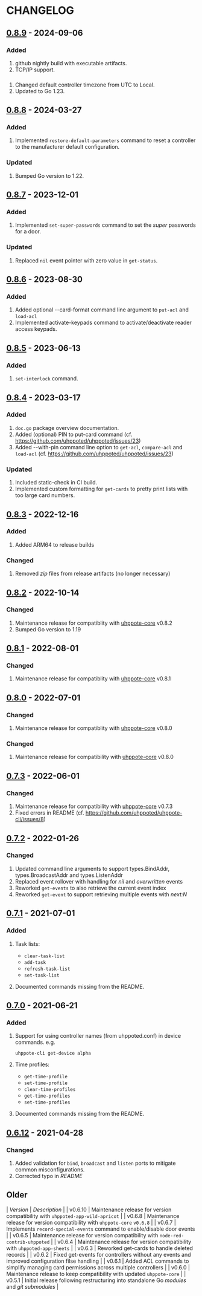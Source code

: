 # CHANGELOG

## [0.8.9](https://github.com/uhppoted/uhppote-cli/releases/tag/v0.8.9) - 2024-09-06

### Added
1. github nightly build with executable artifacts.
2. TCP/IP support.

###
1. Changed default controller timezone from UTC to Local.
2. Updated to Go 1.23.


## [0.8.8](https://github.com/uhppoted/uhppote-cli/releases/tag/v0.8.8) - 2024-03-27

### Added
1. Implemented `restore-default-parameters` command to reset a controller to the manufacturer
   default configuration.

### Updated
1. Bumped Go version to 1.22.


## [0.8.7](https://github.com/uhppoted/uhppote-cli/releases/tag/v0.8.7) - 2023-12-01

### Added
1. Implemented `set-super-passwords` command to set the _super_ passwords for a door.

### Updated
1. Replaced `nil` event pointer with zero value in `get-status`.


## [0.8.6](https://github.com/uhppoted/uhppote-cli/releases/tag/v0.8.6) - 2023-08-30

### Added
1. Added optional --card-format command line argument to `put-acl` and `load-acl`
2. Implemented activate-keypads command to activate/deactivate reader access keypads.


## [0.8.5](https://github.com/uhppoted/uhppote-cli/releases/tag/v0.8.5) - 2023-06-13

### Added
1. `set-interlock` command.


## [0.8.4](https://github.com/uhppoted/uhppote-cli/releases/tag/v0.8.4) - 2023-03-17

### Added
1. `doc.go` package overview documentation.
2. Added (optional) PIN to put-card command (cf. https://github.com/uhppoted/uhppoted/issues/23)
3. Added --with-pin command line option to `get-acl`, `compare-acl` and `load-acl` (cf. https://github.com/uhppoted/uhppoted/issues/23)

### Updated
1. Included static-check in CI build.
2. Implemented custom formatting for `get-cards` to pretty print lists with too large card numbers.


## [0.8.3](https://github.com/uhppoted/uhppote-cli/releases/tag/v0.8.3) - 2022-12-16

### Added
1. Added ARM64 to release builds

### Changed
1. Removed _zip_ files from release artifacts (no longer necessary)


## [0.8.2](https://github.com/uhppoted/uhppote-cli/releases/tag/v0.8.2) - 2022-10-14

### Changed
1. Maintenance release for compatiblity with [uhppote-core](https://github.com/uhppoted/uhppote-core) v0.8.2
2. Bumped Go version to 1.19


## [0.8.1](https://github.com/uhppoted/uhppote-cli/releases/tag/v0.8.1) - 2022-08-01

### Changed
1. Maintenance release for compatiblity with [uhppote-core](https://github.com/uhppoted/uhppote-core) v0.8.1


## [0.8.0](https://github.com/uhppoted/uhppote-cli/releases/tag/v0.8.0) - 2022-07-01

### Changed
1. Maintenance release for compatiblity with [uhppote-core](https://github.com/uhppoted/uhppote-core) v0.8.0


### Changed
1. Maintenance release for compatibility with [uhppote-core](https://github.com/uhppoted/uhppote-core) 
   v0.8.0


## [0.7.3](https://github.com/uhppoted/uhppote-cli/releases/tag/v0.7.3) - 2022-06-01

### Changed
1. Maintenance release for compatibility with [uhppote-core](https://github.com/uhppoted/uhppote-core) 
   v0.7.3
2. Fixed errors in README (cf. https://github.com/uhppoted/uhppote-cli/issues/8)


## [0.7.2](https://github.com/uhppoted/uhppote-cli/releases/tag/v0.7.2) - 2022-01-26

### Changed
1. Updated command line arguments to support types.BindAddr, types.BroadcastAddr and types.ListenAddr
2. Replaced event rollover with handling for _nil_ and _overwritten_ events
3. Reworked `get-events` to also retrieve the current event index
4. Reworked `get-event` to support retrieving multiple events with _next:N_


## [0.7.1](https://github.com/uhppoted/uhppote-cli/releases/tag/v0.7.1) - 2021-07-01

### Added
1. Task lists:
   -  `clear-task-list`
   -  `add-task`
   -  `refresh-task-list`
   -  `set-task-list`

2. Documented commands missing from the README.


## [0.7.0](https://github.com/uhppoted/uhppote-cli/releases/tag/v0.7.0) - 2021-06-21

### Added
1. Support for using controller names (from uhppoted.conf) in device commands. e.g. 
   ```
   uhppote-cli get-device alpha
   ```

2. Time profiles:
   -  `get-time-profile`
   -  `set-time-profile`
   -  `clear-time-profiles`
   -  `get-time-profiles`
   -  `set-time-profiles`

3. Documented commands missing from the README.


## [0.6.12](https://github.com/uhppoted/uhppote-cli/releases/tag/v0.6.12) - 2021-04-28

### Changed
1. Added validation for `bind`, `broadcast` and `listen` ports to mitigate common misconfigurations.
2. Corrected typo in _README_

## Older

| *Version* | *Description*                                                                                      |
| v0.6.10   | Maintenance release for version compatibility with `uhppoted-app-wild-apricot`                     |
| v0.6.8    | Maintenance release for version compatibility with `uhppote-core` `v0.6.8`                         |
| v0.6.7    | Implements `record-special-events` command to enable/disable door events                           |
| v0.6.5    | Maintenance release for version compatibility with `node-red-contrib-uhppoted`                     |
| v0.6.4    | Maintenance release for version compatibility with `uhppoted-app-sheets`                           |
| v0.6.3    | Reworked get-cards to handle deleted records                                                       |
| v0.6.2    | Fixed get-events for controllers without any events and improved configuration filse handling      |
| v0.6.1    | Added ACL commands to simplify managing card permissions across multiple controllers               |
| v0.6.0    | Maintenance release to keep compatibility with updated `uhppote-core`                              |
| v0.5.1    | Initial release following restructuring into standalone Go *modules* and *git submodules*          |
